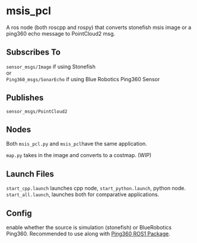 # msis_pcl
A ros node (both roscpp and rospy) that converts stonefish msis image or a ping360 echo message to PointCloud2 msg.

## Subscribes To
```sensor_msgs/Image``` if using Stonefish <br>
or <br>
```Ping360_msgs/SonarEcho``` if using Blue Robotics Ping360 Sensor
<p>

## Publishes
```sensor_msgs/PointCloud2``` <br>

## Nodes
Both ```msis_pcl.py``` and ```msis_pcl```have the same application.

```map.py``` takes in the image and converts to a costmap. (WIP)

## Launch Files

```start_cpp.launch``` launches cpp node, ```start_python.launch```, python node. <br>
```start_all.launch```, launches both for comparative applications.

## Config
enable whether the source is simulation (stonefish) or BlueRobotics Ping360. Recommended to use along with [Ping360 ROS1 Package](https://github.com/GSO-soslab/bluerobotics_ping360). 

